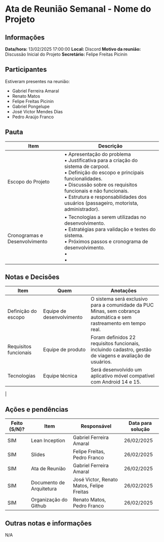 # Ata de Reunião Semanal - Nome do Projeto

## Informações
**Data/hora:** 13/02/2025 17:00:00 
**Local:** Discord 
**Motivo da reunião:** Discussão Inicial do Projeto 
**Secretário:** Felipe Freitas Picinin

## Participantes
Estiveram presentes na reunião:
- Gabriel Ferreira Amaral
- Renato Matos 
- Felipe Freitas Picinin
- Gabriel Pongelupe
- José Victor Mendes Dias
- Pedro Araújo Franco

## Pauta

Item | Descrição
---- | ----
Escopo do Projeto| • Apresentação do problema <br>• Justificativa para a criação do sistema de carpool. <br>• Definição do escopo e principais funcionalidades. <br>• Discussão sobre os requisitos funcionais e não funcionais.<br>• Estrutura e responsabilidades dos usuários (passageiro, motorista, administrador).
Cronogramas e Desenvolvimento | • Tecnologias a serem utilizadas no desenvolvimento. <br>• Estratégias para validação e testes do sistema. <br>•  Próximos passos e cronograma de desenvolvimento.<br>• <br>• 

## Notas e Decisões
Item | Quem | Anotações |
---- | ---- | ---- |
Definição do escopo	 | Equipe de desenvolvimento	 | O sistema será exclusivo para a comunidade da PUC Minas, sem cobrança automática e sem rastreamento em tempo real. |
Requisitos funcionais	 | Equipe de produto	 | Foram definidos 22 requisitos funcionais, incluindo cadastro, gestão de viagens e avaliação de usuários.|
Tecnologias | Equipe técnica	 | Será desenvolvido um aplicativo móvel compatível com Android 14 e 15.
 |


## Ações e pendências
| Feito (S/N)? | Item | Responsável | Data para solução |
| ---- | ---- | ---- | ---- |
| SIM| Lean Inception | Gabriel Ferreira Amaral | 26/02/2025 |
| SIM| Slides  | Felipe Freitas, Pedro Franco | 26/02/2025 |
| SIM| Ata de Reunião | Gabriel Ferreira Amaral | 26/02/2025 |
| SIM| Documento de Arquitetura | José Victor, Renato Matos, Felipe Freitas | 26/02/2025 |
| SIM| Organização do Github | Renato Matos, Pedro Franco | 26/02/2025 |

## Outras notas e informações
N/A

